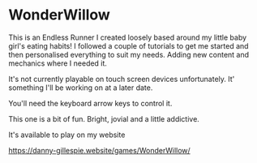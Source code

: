 # WonderWillow
This is an Endless Runner I created loosely based
around my little baby girl's eating habits!
I followed a couple of tutorials to get me started
and then personalised everything to suit my needs.
Adding new content and mechanics where I needed it.

It's not currently playable on touch screen devices
unfortunately. It' something I'll be working on at
a later date.

You'll need the keyboard arrow keys to control it.

This one is a bit of fun.
Bright, jovial and a little addictive.

It's available to play on my website

https://danny-gillespie.website/games/WonderWillow/
